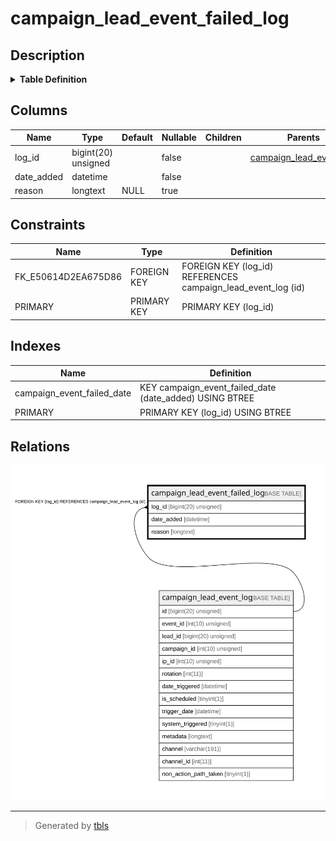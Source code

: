 # campaign_lead_event_failed_log

## Description

<details>
<summary><strong>Table Definition</strong></summary>

```sql
CREATE TABLE `campaign_lead_event_failed_log` (
  `log_id` bigint(20) unsigned NOT NULL,
  `date_added` datetime NOT NULL,
  `reason` longtext COLLATE utf8mb4_unicode_ci DEFAULT NULL,
  PRIMARY KEY (`log_id`),
  KEY `campaign_event_failed_date` (`date_added`),
  CONSTRAINT `FK_E50614D2EA675D86` FOREIGN KEY (`log_id`) REFERENCES `campaign_lead_event_log` (`id`) ON DELETE CASCADE
) ENGINE=InnoDB DEFAULT CHARSET=utf8mb4 COLLATE=utf8mb4_unicode_ci ROW_FORMAT=DYNAMIC
```

</details>

## Columns

| Name | Type | Default | Nullable | Children | Parents | Comment |
| ---- | ---- | ------- | -------- | -------- | ------- | ------- |
| log_id | bigint(20) unsigned |  | false |  | [campaign_lead_event_log](campaign_lead_event_log.md) |  |
| date_added | datetime |  | false |  |  |  |
| reason | longtext | NULL | true |  |  |  |

## Constraints

| Name | Type | Definition |
| ---- | ---- | ---------- |
| FK_E50614D2EA675D86 | FOREIGN KEY | FOREIGN KEY (log_id) REFERENCES campaign_lead_event_log (id) |
| PRIMARY | PRIMARY KEY | PRIMARY KEY (log_id) |

## Indexes

| Name | Definition |
| ---- | ---------- |
| campaign_event_failed_date | KEY campaign_event_failed_date (date_added) USING BTREE |
| PRIMARY | PRIMARY KEY (log_id) USING BTREE |

## Relations

![er](campaign_lead_event_failed_log.svg)

---

> Generated by [tbls](https://github.com/k1LoW/tbls)
